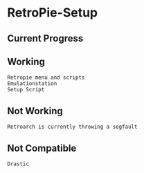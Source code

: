 RetroPie-Setup
==============

Current Progress
-------------

Working
-------------
```
Retropie menu and scripts
Emulationstation
Setup Script

```

Not Working
-------------
```
Retroarch is currently throwing a segfault
```

Not Compatible
-------------
```
Drastic
```
